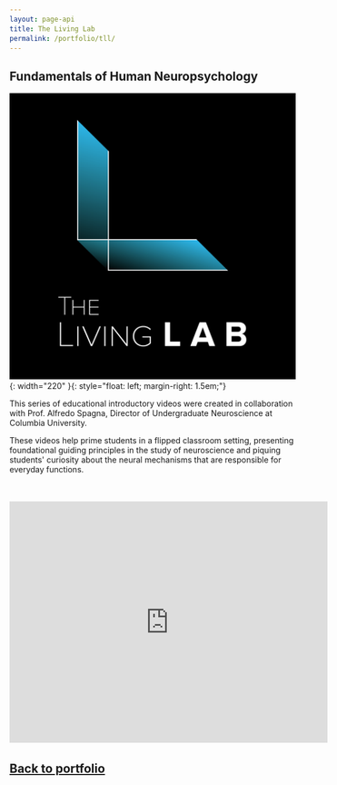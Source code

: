 ```yaml
---
layout: page-api
title: The Living Lab
permalink: /portfolio/tll/
---
```


## Fundamentals of Human Neuropsychology

![image](/img/tll.png){: width="220" }{: style="float: left; margin-right: 1.5em;"}

This series of educational introductory videos were created in collaboration with Prof. Alfredo Spagna, Director of Undergraduate Neuroscience at Columbia University.

These videos help prime students in a flipped classroom setting, presenting foundational guiding principles in the study of neuroscience and piquing students' curiosity about the neural mechanisms that are responsible for everyday functions.

<br>
<br>

<iframe width="560" height="425" src="https://www.youtube-nocookie.com/embed/videoseries?list=PLvj-A978cIkyQ6mi-ySiz7QN_cTpMaaqE" title="YouTube video player" frameborder="0" allow="accelerometer; autoplay; clipboard-write; encrypted-media; gyroscope; picture-in-picture; web-share" allowfullscreen></iframe>

## [Back to portfolio](https://tekne-creative.github.io/tekne/portfolio/)